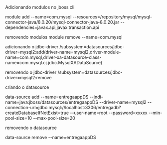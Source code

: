 Adicionando modulos no jboss cli

module add --name=com.mysql --resources=/repository/mysql/mysql-connector-java/8.0.20/mysql-connector-java-8.0.20.jar --dependencies=javax.api,javax.transaction.api

removendo modulos 
 module remove --name=com.mysql

adicionando o jdbc-driver
 /subsystem=datasources/jdbc-driver=mysql2:add(driver-name=mysql2,driver-module-name=com.mysql,driver-xa-datasource-class-name=com.mysql.cj.jdbc.MysqlXADataSource)

removendo o jdbc-driver
/subsystem=datasources/jdbc-driver=mysql2:remove

criando o datasource

 data-source add --name=entregaappDS --jndi-name=java:jboss/datasources/entregaappDS --driver-name=mysql2 --connection-url=jdbc:mysql://localhost:3306/entregadb?createDatabaseIfNotExist=true --user-name=root --password=xxxxx --min-pool-size=10 --max-pool-size=20
 
 
 removendo o datasource

 data-source remove --name=entregaappDS
 
  